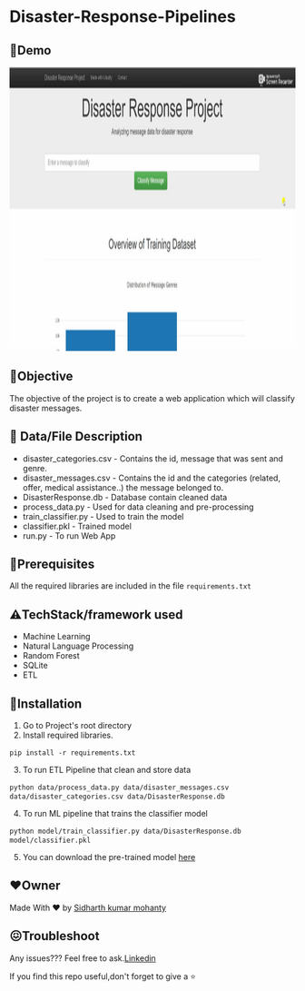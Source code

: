 # Disaster-Response-Pipelines
## 📌**Demo**
<p align="center">
  <img src="App-demo-gif.gif"  width="900" height="500"/>
</p>


## 📌**Objective**
The objective of the project is to create a web application which will classify disaster messages.
## 📁 **Data/File Description**
- disaster_categories.csv - Contains the id, message that was sent and genre.
- disaster_messages.csv - Contains the id and the categories (related, offer, medical assistance..) the message belonged to.
- DisasterResponse.db - Database contain cleaned data
- process_data.py - Used for data cleaning and pre-processing
- train_classifier.py - Used to train the model
- classifier.pkl - Trained model
- run.py - To run Web App

## 🔑**Prerequisites**
All the required libraries are included in the file <code>requirements.txt</code>

## ⚠️**TechStack/framework used**
- Machine Learning
- Natural Language Processing
- Random Forest
- SQLite
- ETL
## 🚀Installation
1. Go to Project's root directory
2. Install required libraries.
```
pip install -r requirements.txt
```
3. To run ETL Pipeline that clean and store data
```
python data/process_data.py data/disaster_messages.csv data/disaster_categories.csv data/DisasterResponse.db
```
4. To run ML pipeline that trains the classifier model
```
python model/train_classifier.py data/DisasterResponse.db model/classifier.pkl
```
5. You can download the pre-trained model [here](https://drive.google.com/file/d/1bedkXCUKFGuCZ_rXi7O1RZJCRDoWKXEC/view?usp=sharing)

## ❤️**Owner**
Made With ❤️ by [Sidharth kumar mohanty](www.linkedin.com/in/sidharth178)

## 😖Troubleshoot
Any issues??? Feel free to ask.[Linkedin](www.linkedin.com/in/sidharth178)

If you find this repo useful,don't forget to give a ⭐

